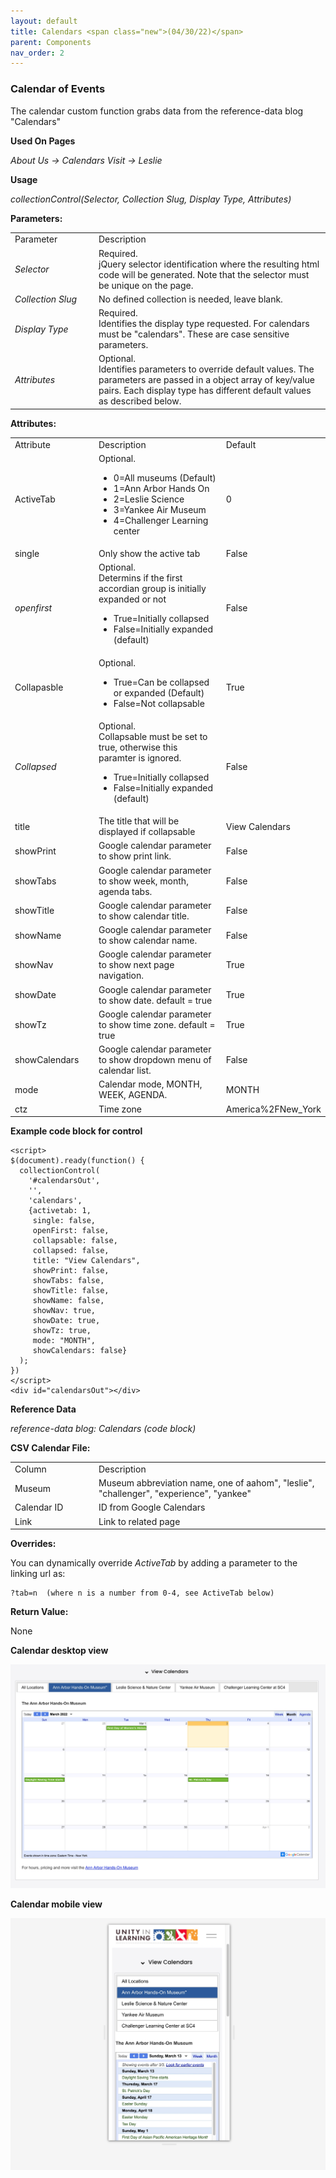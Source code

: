 ```yaml
---
layout: default
title: Calendars <span class="new">(04/30/22)</span>
parent: Components 
nav_order: 2
---
```


### Calendar of Events

The calendar custom function grabs data from the reference-data blog "Calendars"

**Used On Pages**

*About Us -> Calendars*
*Visit -> Leslie*

**Usage**

*collectionControl(Selector, Collection Slug, Display Type, Attributes)*

**Parameters:**

<table class="ws-table-all notranslate">
  <tbody>
    <tr class="tableTop">
     <td style="width:120px">Parameter</td>
     <td>Description</td>
    </tr>
    <tr>
      <td><em>Selector</em></td>
      <td>Required.<br>jQuery selector identification where the resulting html code will be generated.  Note that the selector must be unique on the page.</td>
    </tr>
    <tr>
      <td><em>Collection Slug</em></td>
      <td>No defined collection is needed, leave blank.</td>
    </tr>
    <tr>
      <td><em>Display Type</em></td>
      <td>Required.<br>Identifies the display type requested.  For calendars must be "calendars".  These are case sensitive parameters. </td>
    </tr>
    <tr>
      <td><em>Attributes</em></td>
      <td>Optional.<br>Identifies parameters to override default values.  The parameters are passed in a object array of key/value pairs.  Each display type has different default values as described below. </td>
    </tr>
  </tbody>
</table>

**Attributes:**

<table class="ws-table-all notranslate">
  <tbody>
    <tr class="tableTop">
     <td style="width:120px">Attribute</td>
     <td>Description</td>
     <td>Default</td>
    </tr>
    <tr>
      <td>ActiveTab</td>
      <td>Optional.
        <ul>
          <li>0=All museums (Default)</li>
          <li>1=Ann Arbor Hands On</li>
          <li>2=Leslie Science</li>
          <li>3=Yankee Air Museum</li>
          <li>4=Challenger Learning center</li>
        </ul>
     </td>
     <td>0</td>
    </tr>
    <tr>
      <td>single</td>
      <td>Only show the active tab</td>
      <td>False</td>
    </tr>
    <tr>
      <td><em>openfirst</em></td>
      <td>Optional.<br>
      Determins if the first accordian group is initially expanded or not
        <ul>
          <li>True=Initially collapsed</li>
          <li>False=Initially expanded (default)</li>
        </ul>
      </td>
      <td>False</td>
    </tr>
    <tr>
      <td>Collapasble</td>
      <td>Optional.
        <ul>
          <li>True=Can be collapsed or expanded (Default)</li>
          <li>False=Not collapsable</li>
        </ul>
      </td>
      <td>True</td>
    </tr>
    <tr>
      <td><em>Collapsed</em></td>
      <td>Optional.<br>
      Collapsable must be set to true, otherwise this paramter is ignored.
        <ul>
          <li>True=Initially collapsed</li>
          <li>False=Initially expanded (default)</li>
        </ul>
      </td>
      <td>False</td>
    </tr>
    <tr>
      <td>title</td>
      <td>The title that will be displayed if collapsable</td>
      <td>View Calendars</td>
    </tr>
    <tr>
      <td>showPrint</td>
      <td>Google calendar parameter to show print link.</td>
      <td>False</td>
    </tr>
    <tr>
      <td>showTabs</td>
      <td>Google calendar parameter to show week, month, agenda tabs.</td>
      <td>False</td>
    </tr>
    <tr>
      <td>showTitle</td>
      <td>Google calendar parameter to show calendar title.</td>
      <td>False</td>
    </tr>
    <tr>
      <td>showName</td>
      <td>Google calendar parameter to show calendar name.</td>
      <td>False</td>
    </tr>
    <tr>
      <td>showNav</td>
      <td>Google calendar parameter to show next page navigation.</td>
      <td>True</td>
    </tr>
    <tr>
      <td>showDate</td>
      <td>Google calendar parameter to show date.  default = true</td>
      <td>True</td>
    </tr>
    <tr>
      <td>showTz</td>
      <td>Google calendar parameter to show time zone.  default = true</td>
      <td>True</td>
    </tr>
    <tr>
      <td>showCalendars</td>
      <td>Google calendar parameter to show dropdown menu of calendar list.</td>
      <td>False</td>
    </tr>
    <tr>
      <td>mode</td>
      <td>Calendar mode, MONTH, WEEK, AGENDA.</td>
      <td>MONTH</td>
    </tr>
    <tr>
      <td>ctz</td>
      <td>Time zone</td>
      <td>America%2FNew_York</td>
    </tr>
  </tbody>
</table>

**Example code block for control**

```
<script>
$(document).ready(function() {
  collectionControl(
    '#calendarsOut',
    '',
    'calendars',
    {activetab: 1,
     single: false,
     openFirst: false,
     collapsable: false,
     collapsed: false,
     title: "View Calendars",
     showPrint: false,
     showTabs: false,
     showTitle: false,
     showName: false,
     showNav: true,
     showDate: true,
     showTz: true,
     mode: "MONTH",
     showCalendars: false}
  );
})
</script>
<div id="calendarsOut"></div>
```

**Reference Data**

*reference-data blog: Calendars (code block)*

**CSV Calendar File:**

<table class="ws-table-all notranslate">
  <tbody>
    <tr class="tableTop">
     <td style="width:120px">Column</td>
     <td>Description</td>
    </tr>
    <tr>
      <td>Museum</td>
      <td>Museum abbreviation name, one of aahom", "leslie",
      "challenger", "experience", "yankee"</td>
    </tr>
    <tr>
      <td>Calendar ID</td>
      <td>ID from Google Calendars</td>
    </tr>
    <tr>
      <td>Link</td>
      <td>Link to related page</td>
    </tr>
  </tbody>
</table>

**Overrides:**

You can dynamically override *ActiveTab* by adding a parameter to the linking url as:

```
?tab=n  (where n is a number from 0-4, see ActiveTab below)
```


**Return Value:**

None

**Calendar desktop view**

![Alt Calendar Desktop](../../assets/images/calendar.jpg "Calendar Desktop")

**Calendar mobile view**

![Alt Calendar Mobile](../../assets/images/calendar_mobile.jpg "Calendar Mobile")